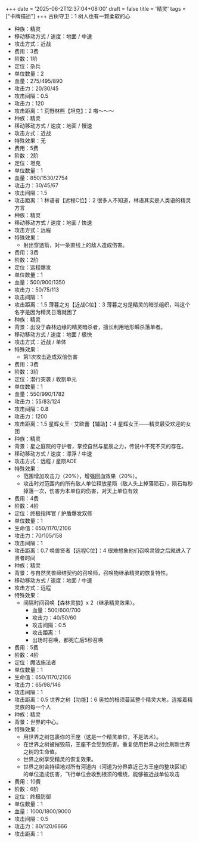 +++
date = '2025-06-2T12:37:04+08:00'
draft = false
title = '精灵'
tags = ["卡牌描述"]
+++
古树守卫：1
树⼈也有⼀颗柔软的⼼
- 种族：精灵
- 移动移动方式 / 速度：地面 / 中速
- 攻击方式：近战
- 费用：3费
- 阶数：1阶
- 定位：杂兵
- 单位数量：2
- 血量：275/495/890
- 攻击力：20/30/45
- 攻击间隔：0.5
- 攻击力：120
- 攻击距离：1
荒野林熊【坦克】：2
嗷～～～
- 种族：精灵
- 移动移动方式 / 速度：地面 / 慢速
- 攻击方式：近战
- 特殊效果：无
- 费用：5费
- 阶数：2阶
- 定位：坦克
- 单位数量：1
- 血量：850/1530/2754
- 攻击力：30/45/67
- 攻击间隔：1.5
- 攻击距离：1
林语者【远程C位】：2
很多⼈不知道，林语其实是⼈类语的精灵⽅⾔
- 种族：精灵
- 移动移动方式 / 速度：地面 / 快速
- 攻击方式：远程
- 特殊效果：
  - 射出穿透箭，对一条直线上的敌人造成伤害。
- 费用：3费
- 阶数：2阶
- 定位：远程爆发
- 单位数量：1
- 血量：500/900/1350
- 攻击力：50/75/113
- 攻击间隔：1
- 攻击距离：1.5
薄暮之刃【近战C位】：3
薄暮之刃是精灵的暗杀组织，叫这个名字是因为精灵⽇落就困了
- 种族：精灵
- 背景：出没于森林边缘的精灵暗杀者，擅长利用地形瞬杀落单者。
- 移动移动方式 / 速度：地面 / 极快
- 攻击方式：近战 / 单体
- 特殊效果：
  - 第1次攻击造成双倍伤害
- 费用：3费
- 阶数：3阶
- 定位：潜行突袭 / 收割单元
- 单位数量：1
- 血量：550/990/1782
- 攻击力：55/83/124
- 攻击间隔：0.8
- 攻击力：1200
- 攻击距离：1.5
星辉女王 · 艾欧蕾【辅助】：4
星辉⼥王——精灵最受欢迎的⼥团
- 种族：精灵
- 背景：星之庭院的守护者，掌控自然与星辰之力，传说中不死不灭的存在。
- 移动移动方式 / 速度：漂浮 / 中速
- 攻击方式：远程 / 星陨AOE
- 特殊效果：
  - 范围增加攻击力（20%），增强回血效果（20%）。
  - 攻击时对范围内的所有敌人单位释放星陨（敌人头上掉落陨石），陨石每秒掉落一次，伤害为本单位的伤害，对天上单位有效
- 费用：4费
- 阶数：4阶
- 定位：终极指挥官 / 护盾爆发双修
- 单位数量：1
- 生命值：650/1170/2106
- 攻击力：70/105/158
- 攻击间隔：1
- 攻击距离：0.7
唤兽贤者【远程C位】：4
很难想象他们召唤灵狼之后就进⼊了贤者时间
- 种族：精灵
- 背景：与自然灵兽缔结契约的召唤师，召唤物继承精灵的恢复特性。
- 移动移动方式 / 速度：地面 / 中速
- 攻击方式：远程
- 特殊效果：
  - 间隔时间召唤【森林灵狼】x 2（继承精灵效果）。
    - 血量：500/600/700
    - 攻击力：40/50/60
    - 攻击间隔：0.5
    - 攻击距离：1
    - 出场时召唤，都死亡后5秒召唤
- 费用：5费
- 阶数：4阶
- 定位：魔法施法者
- 单位数量：1
- 生命值：650/1170/2106
- 攻击力：65/98/146
- 攻击间隔：1
- 攻击距离：0.5
世界之树【功能】：6
奥拉的根须蔓延整个精灵⼤地，连接着精灵族的每⼀个⼈
- 种族：精灵
- 背景：世界的中心。
- 特殊效果：
  - 用世界之树包裹你的王座（这是一个精灵单位，不是法术）。
  - 在世界之树被摧毁前，王座不会受到伤害。重复使用世界之树会刷新世界之树的生命值。
  - 世界之树享受精灵的恢复效果。
  - 世界之树会持续地对所有河道内（河道为分界靠近己方王座的整块区域）的单位造成伤害，飞行单位会收到根须的缠绕，能够被近战单位攻击
- 费用：10费
- 阶数：6阶
- 定位：终极防御
- 单位数量：1
- 血量：1000/1800/9000
- 攻击间隔：0.5
- 攻击力：80/120/6666
- 攻击距离：1
